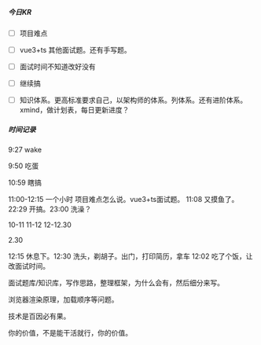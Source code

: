 

##### 今日KR

+ [ ] 项目难点
+ [ ] vue3+ts 其他面试题。还有手写题。
+ [ ] 面试时间不知道改好没有
+ [ ] 继续搞
+ [ ] 知识体系。更高标准要求自己，以架构师的体系。列体系。还有进阶体系。xmind，做计划表，每日更新进度？







##### 时间记录

9:27 wake 

9:50 吃蛋

10:59 瞎搞

11:00-12:15 一个小时 项目难点怎么说。vue3+ts面试题。  11:08 又摸鱼了。   22:29 开搞。23:00 洗澡？



10-11 11-12 12-12.30 

2.30

12:15 休息下。12:30 洗头，剃胡子。出门，打印简历，拿车  12:02 吃了个饭，让改面试时间。





面试题库/知识库，写作思路，整理框架，为什么会有，然后细分来写。



浏览器渲染原理，加载顺序等问题。



技术是百因必有果。



你的价值，不是能干活就行，你的价值。